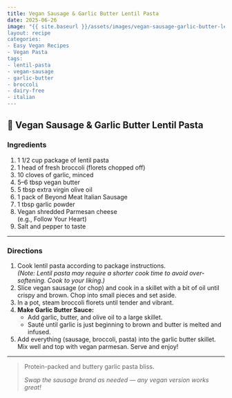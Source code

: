```yaml
---
title: Vegan Sausage & Garlic Butter Lentil Pasta
date: 2025-06-26
image: "{{ site.baseurl }}/assets/images/vegan-sausage-garlic-butter-lentil-pasta.png
layout: recipe
categories:
- Easy Vegan Recipes
- Vegan Pasta
tags:
- lentil-pasta
- vegan-sausage
- garlic-butter
- broccoli
- dairy-free
- italian
---
```


## 🍝 Vegan Sausage & Garlic Butter Lentil Pasta


### Ingredients

1. 1 1/2 cup package of lentil pasta  
2. 1 head of fresh broccoli (florets chopped off)  
3. 10 cloves of garlic, minced  
4. 5–6 tbsp vegan butter  
5. 5 tbsp extra virgin olive oil  
6. 1 pack of Beyond Meat Italian Sausage
7. 1 tbsp garlic powder  
8. Vegan shredded Parmesan cheese  
   (e.g., Follow Your Heart)  
9. Salt and pepper to taste  

---

### Directions

1. Cook lentil pasta according to package instructions.  
   *(Note: Lentil pasta may require a shorter cook time to avoid over-softening. Cook to your liking.)*  
2. Slice vegan sausage (or chop) and cook in a skillet with a bit of oil until crispy and brown. Chop into small pieces and set aside.  
3. In a pot, steam broccoli florets until tender and vibrant.  
4. **Make Garlic Butter Sauce:**  
   - Add garlic, butter, and olive oil to a large skillet.  
   - Sauté until garlic is just beginning to brown and butter is melted and infused.  
5. Add everything (sausage, broccoli, pasta) into the garlic butter skillet. Mix well and top with vegan parmesan. Serve and enjoy!

---

> Protein-packed and buttery garlic pasta bliss.  
>  
> *Swap the sausage brand as needed — any vegan version works great!*
